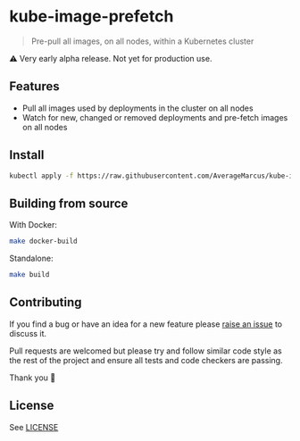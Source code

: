 # kube-image-prefetch

> Pre-pull all images, on all nodes, within a Kubernetes cluster

⚠️ Very early alpha release. Not yet for production use.

## Features

* Pull all images used by deployments in the cluster on all nodes
* Watch for new, changed or removed deployments and pre-fetch images on all nodes

## Install

```sh
kubectl apply -f https://raw.githubusercontent.com/AverageMarcus/kube-image-prefetch/master/manifest.yaml
```

## Building from source

With Docker:

```sh
make docker-build
```

Standalone:

```sh
make build
```

## Contributing

If you find a bug or have an idea for a new feature please [raise an issue](/issues/new) to discuss it.

Pull requests are welcomed but please try and follow similar code style as the rest of the project and ensure all tests and code checkers are passing.

Thank you 💙

## License

See [LICENSE](LICENSE)
